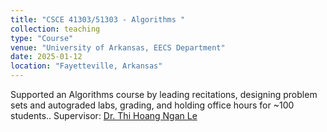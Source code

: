 ```yaml
---
title: "CSCE 41303/51303 - Algorithms "
collection: teaching
type: "Course"
venue: "University of Arkansas, EECS Department"
date: 2025-01-12
location: "Fayetteville, Arkansas"
---
```



Supported an Algorithms course by leading recitations, designing problem sets and autograded labs, grading, and holding office hours for ~100 students.. Supervisor: [Dr. Thi Hoang Ngan Le](https://uark-aicv.github.io/team/ngan_le.html)